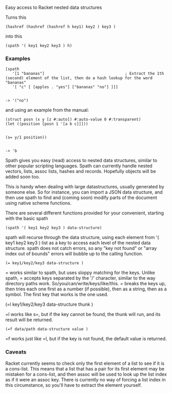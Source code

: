 Easy access to Racket nested data structures

Turns this

    (hashref (hashref (hashref h key1) key2 ) key3 ) 

into this

    (spath '( key1 key2 key3 ) h)




### Examples

    [spath 
       '[1 "bananas"]                                   ; Extract the 1th (second) element of the list, then do a hash lookup for the word "bananas" 
       '[ "c" [ [apples . "yes"] ["bananas" "no"] ]]]  
    
    
    -> '("no")

and using an example from the manual:

    (struct posn (x y [z #:auto]) #:auto-value 0 #:transparent)
    (let ((position [posn 1 '[a b c]]])) 
    
    
    (s= y/1 position))  
      
      
    -> 'b
 
Spath gives you easy (read) access to nested data structures, similar to
other popular scripting languages.  Spath can currently handle nested
vectors, lists, assoc lists, hashes and records.  Hopefully objects will be
added soon too.


This is handy when dealing with large datastructures, usually
generated by someone else.  So for instance, you can import a JSON data structure,
and then use spath to find and (coming soon) modify 
parts of the document using native scheme functions.

There are several different functions provided for your convenient,
starting with the basic spath

    (spath '( key1 key2 key3 ) data-structure)

spath will recurse through the data structure, using each element from 
'( key1 key2 key3 ) list as a key to access each level of the nested data structure.  spath does not catch errors, 
so any "key not found" or "array index out of bounds" errors will bubble 
up to the calling function.

    (= key1/key2/key3 data-structure )

= works similar to spath, but uses sloppy matching for the keys.  Unlike spath,
= accepts keys separated by the '/' character, similar to the way directory
paths work.  So/you/can/write/keys/like/this.  = breaks the keys up, then tries
each one first as a number (if possible), then as a string, then as a symbol.
The first key that works is the one used.

(=l key1/key2/key3 data-structure thunk )

=l works like s=, but if the key cannot be found, the thunk will run, and its
result will be returned.

    (=f data/path data-structure value )

=f works just like =l, but if the key is not found, the default value is returned.

### Caveats
Racket currently seems to check only the first element of a list to see if it is
a cons-list.  This means that a list that has a pair for its first element may
be mistaken for a cons-list, and then assoc will be used to look up the list index as
if it were an assoc key. There is currently no way of forcing a list index in
this circumstance, so you'll have to extract the element yourself.

